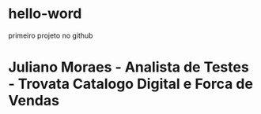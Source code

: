 # hello-word
primeiro projeto no github
# Juliano Moraes - Analista de Testes - Trovata Catalogo Digital e Forca de Vendas
